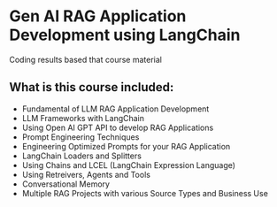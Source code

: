 # Gen AI RAG Application Development using LangChain
Coding results based that course material

## What is this course included:


- Fundamental of LLM RAG Application Development
- LLM Frameworks with LangChain
- Using Open AI GPT API to develop RAG Applications
- Prompt Engineering Techniques
- Engineering Optimized Prompts for your RAG Application
- LangChain Loaders and Splitters
- Using Chains and LCEL (LangChain Expression Language)
- Using Retreivers, Agents and Tools
- Conversational Memory
- Multiple RAG Projects with various Source Types and Business Use

